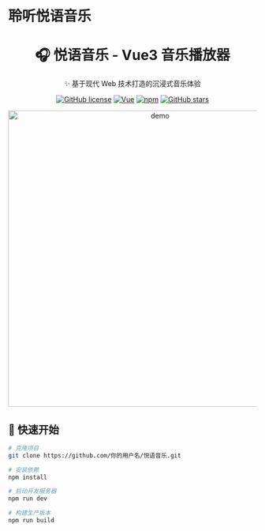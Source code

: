 <h1>聆听悦语音乐</h1>
<div align="center">
  <h1>🎧 悦语音乐 - Vue3 音乐播放器</h1>
  <p>✨ 基于现代 Web 技术打造的沉浸式音乐体验</p>

  [![GitHub license](https://img.shields.io/github/license/你的用户名/悦语音乐)](https://github.com/你的用户名/悦语音乐)
  [![Vue](https://img.shields.io/badge/Vue-3.3.4-brightgreen)](https://vuejs.org/)
  [![npm](https://img.shields.io/badge/npm-9.6.7-blue)](https://www.npmjs.com/)
  [![GitHub stars](https://img.shields.io/github/stars/你的用户名/悦语音乐)](https://github.com/你的用户名/悦语音乐/stargazers)

  <img src="https://media.giphy.com/media/v1.Y2lkPTc5MGI3NjExb3ZobGZ2d3JwZ3RmdjFyemRjZ3B4a2FjM3h5c2NtamJ6N3E2Z2N2ZyZlcD12MV9pbnRlcm5hbF9naWZfYnlfaWQmY3Q9Zw/3o7abKhK8q4jSTPqI8/giphy.gif" width="600" alt="demo"/>
</div>

## 🚀 快速开始
```bash
# 克隆项目
git clone https://github.com/你的用户名/悦语音乐.git

# 安装依赖
npm install

# 启动开发服务器
npm run dev

# 构建生产版本
npm run build
